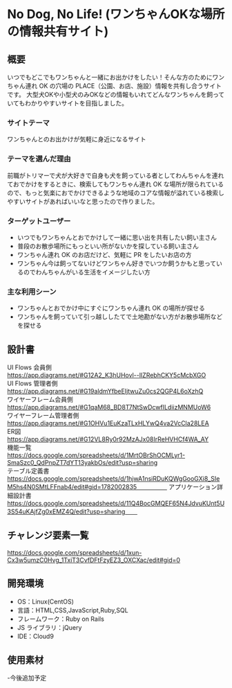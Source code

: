 # No Dog, No Life! (ワンちゃんOKな場所の情報共有サイト)

## 概要

いつでもどこでもワンちゃんと一緒にお出かけをしたい！そんな方のためにワンちゃん連れ OK の穴場の PLACE（公園、お店、施設）情報を共有し合うサイトです。
大型犬OKや小型犬のみOKなどの情報もいれてどんなワンちゃんを飼っていてもわかりやすいサイトを目指しました。

### サイトテーマ

ワンちゃんとのお出かけが気軽に身近になるサイト

### テーマを選んだ理由

前職がトリマーで犬が大好きで自身も犬を飼っている者としてわんちゃんを連れておでかけをするときに、検索してもワンちゃん連れ OK な場所が限られているので、もっと気楽におでかけできるような地域のコアな情報が溢れている検索しやすいサイトがあればいいなと思ったので作りました。

### ターゲットユーザー

- いつでもワンちゃんとおでかけして一緒に思い出を共有したい飼い主さん
- 普段のお散歩場所にもっといい所がないかを探している飼い主さん
- ワンちゃん連れ OK のお店だけど、気軽に PR をしたいお店の方
- ワンちゃん今は飼ってないけどワンちゃん好きでいつか飼うかもと思っているのでわんちゃんがいる生活をイメージしたい方

### 主な利用シーン

- ワンちゃんとおでかけ中にすぐにワンちゃん連れ OK の場所が探せる
- ワンちゃんを飼っていて引っ越ししたてで土地勘がない方がお散歩場所などを探せる

## 設計書
UI Flows 会員側  
 https://app.diagrams.net/#G12A2_K3hUHovl--lIZRebhCKY5cMcbXGO  
UI Flows 管理者側  
 https://app.diagrams.net/#G19aldmYfbeEIjtwuZu0cs2QGP4L6oXzhQ  
ワイヤーフレーム会員側  
 https://app.diagrams.net/#G1qaM68_BD8T7NtSwDcwfILdiizMNMUoW6  
ワイヤーフレーム管理者側  
 https://app.diagrams.net/#G1OHVu1EuKzaTLxHLYwQ4va2VcCla28LEA  
ER図  
 https://app.diagrams.net/#G12VL8Ry0r92MzAJx08IrReHVHCf4WA_AY  
機能一覧  
 https://docs.google.com/spreadsheets/d/1MrtOBrShOCMLyr1-SmaSzc0_QdPnpZT7dYT13yakbOs/edit?usp=sharing  
テーブル定義書　　
 https://docs.google.com/spreadsheets/d/1hjwA1nsiRDuKQWgGooGXi8_SIeM5hs4N0SMtLFFnab4/edit#gid=1782002835　　　　　
アプリケーション詳細設計書　　
 https://docs.google.com/spreadsheets/d/11Q4BocGMQEF65N4JdvuKUnt5U3S54uKAjfZg0xEMZ4Q/edit?usp=sharing　　
  
## チャレンジ要素一覧

https://docs.google.com/spreadsheets/d/1xun-Cx3w5umzC0Hvg_1TxiT3CvfDFtFzyEZ3_OXCXac/edit#gid=0

## 開発環境

- OS：Linux(CentOS)
- 言語：HTML,CSS,JavaScript,Ruby,SQL
- フレームワーク：Ruby on Rails
- JS ライブラリ：jQuery
- IDE：Cloud9

## 使用素材

-今後追加予定

